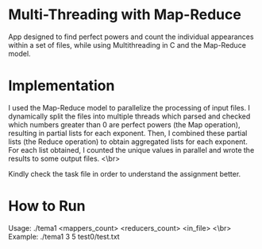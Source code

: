 # Multi-Threading with Map-Reduce

App designed to find perfect powers and count the individual appearances within a set of files,
while using Multithreading in C and the Map-Reduce model.

# Implementation

I used the Map-Reduce model to parallelize the processing of input files. I dynamically split the files into multiple threads which parsed and checked which numbers greater than 0 are perfect powers (the Map operation), resulting in partial lists for each exponent. Then, I combined these partial lists (the Reduce operation) to obtain aggregated lists for each exponent. For each list obtained, I counted the unique values in parallel and wrote the results to some output files. <\br>

Kindly check the task file in order to understand the assignment better.

# How to Run
Usage: ./tema1 <mappers_count> <reducers_count> <in_file> <\br>
Example: ./tema1 3 5 test0/test.txt

